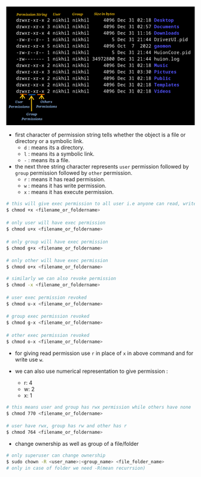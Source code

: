 ![alt text](image.png)
- first character of permission string tells whether the object is a file or directory or a symbolic link.
    - `d` : means its a directory.
    - `l` : means its a symbolic link.
    - `-` : means its a file.
- the next three string character represents `user` permission followed by `group` permission followed by `other` permission.
    - `r` : means it has read permission.
    - `w` : means it has write permission.
    - `x` : means it has execute permission.

```sh
# this will give exec permission to all user i.e anyone can read, write or execute that file/folder. 
$ chmod +x <filename_or_foldername>

# only user will have exec permission
$ chmod u+x <filename_or_foldername>

# only group will have exec permission
$ chmod g+x <filename_or_foldername>

# only other will have exec permission
$ chmod o+x <filename_or_foldername>
```

```sh
# similarly we can also revoke permission
$ chmod -x <filename_or_foldername>

# user exec permission revoked
$ chmod u-x <filename_or_foldername>

# group exec permission revoked
$ chmod g-x <filename_or_foldername>

# other exec permission revoked
$ chmod o-x <filename_or_foldername>
```
- for giving read permission use `r` in place of `x` in above command and for write use `w`.

- we can also use numerical representation to give permission :
    - r: 4
    - w: 2
    - x: 1
```sh
# this means user and group has rwx permission while others have none
$ chmod 770 <filename_or_foldername>

# user have rwx, group has rw and other has r
$ chmod 764 <filename_or_foldername>
```

- change ownership as well as group of a file/folder
```sh
# only superuser can change ownership
$ sudo chown -R <user_name>:<group_name> <file_folder_name>
# only in case of folder we need -R(mean recurrsion) 
```